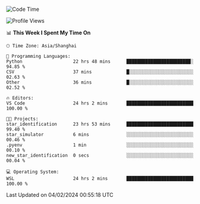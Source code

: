 <!--START_SECTION:waka-->
![Code Time](http://img.shields.io/badge/Code%20Time-1%2C495%20hrs%2024%20mins-blue)

![Profile Views](http://img.shields.io/badge/Profile%20Views-0-blue)

📊 **This Week I Spent My Time On** 

```text
🕑︎ Time Zone: Asia/Shanghai

💬 Programming Languages: 
Python                   22 hrs 48 mins      ████████████████████████░   94.85 % 
CSV                      37 mins             █░░░░░░░░░░░░░░░░░░░░░░░░   02.63 % 
Other                    36 mins             █░░░░░░░░░░░░░░░░░░░░░░░░   02.52 % 

🔥 Editors: 
VS Code                  24 hrs 2 mins       █████████████████████████   100.00 % 

🐱‍💻 Projects: 
star_identification      23 hrs 53 mins      █████████████████████████   99.40 % 
star_simulator           6 mins              ░░░░░░░░░░░░░░░░░░░░░░░░░   00.46 % 
.pyenv                   1 min               ░░░░░░░░░░░░░░░░░░░░░░░░░   00.10 % 
new_star_identification  0 secs              ░░░░░░░░░░░░░░░░░░░░░░░░░   00.04 % 

💻 Operating System: 
WSL                      24 hrs 2 mins       █████████████████████████   100.00 % 
```


 Last Updated on 04/02/2024 00:55:18 UTC
<!--END_SECTION:waka-->